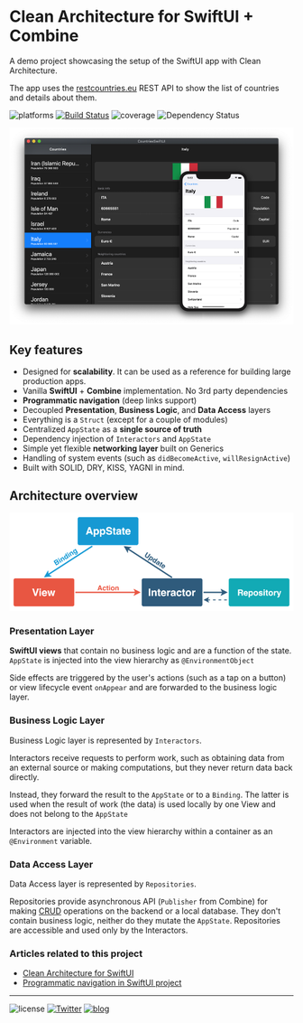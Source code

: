 # Clean Architecture for SwiftUI + Combine

A demo project showcasing the setup of the SwiftUI app with Clean Architecture.

The app uses the [restcountries.eu](restcountries.eu) REST API to show the list of countries and details about them.

![platforms](https://img.shields.io/badge/platforms-iPhone%20%7C%20iPad%20%7C%20macOS-lightgrey) [![Build Status](https://travis-ci.com/nalexn/clean-architecture-swiftui.svg?branch=master)](https://travis-ci.com/nalexn/clean-architecture-swiftui) ![coverage](https://img.shields.io/badge/coverage-97%25-brightgreen) ![Dependency Status](https://img.shields.io/badge/dependencies-none-brightgreen)

<p align="center">
  <img src="https://github.com/nalexn/blob_files/blob/master/images/countries_preview.png?raw=true" alt="Diagram"/>
</p>

## Key features
* Designed for **scalability**. It can be used as a reference for building large production apps.
* Vanilla **SwiftUI** + **Combine** implementation. No 3rd party dependencies
* **Programmatic navigation** (deep links support)
* Decoupled **Presentation**, **Business Logic**, and **Data Access** layers
* Everything is a `Struct` (except for a couple of modules)
* Centralized `AppState` as a **single source of truth**
* Dependency injection of `Interactors` and `AppState`
* Simple yet flexible **networking layer** built on Generics
* Handling of system events (such as `didBecomeActive`, `willResignActive`)
* Built with SOLID, DRY, KISS, YAGNI in mind.

## Architecture overview

<p align="center">
  <img src="https://github.com/nalexn/blob_files/blob/master/images/swiftui_arc_001.png?raw=true" alt="Diagram"/>
</p>

### Presentation Layer

**SwiftUI views** that contain no business logic and are a function of the state.
`AppState` is injected into the view hierarchy as `@EnvironmentObject`

Side effects are triggered by the user's actions (such as a tap on a button) or view lifecycle event `onAppear` and are forwarded to the business logic layer.

### Business Logic Layer

Business Logic layer is represented by `Interactors`. 

Interactors receive requests to perform work, such as obtaining data from an external source or making computations, but they never return data back directly.

Instead, they forward the result to the `AppState` or to a `Binding`. The latter is used when the result of work (the data) is used locally by one View and does not belong to the `AppState`

Interactors are injected into the view hierarchy within a container as an `@Environment` variable.

### Data Access Layer

Data Access layer is represented by `Repositories`.

Repositories provide asynchronous API (`Publisher` from Combine) for making [CRUD](https://en.wikipedia.org/wiki/Create,_read,_update_and_delete) operations on the backend or a local database. They don't contain business logic, neither do they mutate the `AppState`. Repositories are accessible and used only by the Interactors.

### Articles related to this project

* [Clean Architecture for SwiftUI](https://nalexn.github.io/clean-architecture-swiftui/)
* [Programmatic navigation in SwiftUI project](https://nalexn.github.io/swiftui-deep-linking/)

---

![license](https://img.shields.io/badge/license-mit-brightgreen) [![Twitter](https://img.shields.io/badge/twitter-nallexn-blue)](https://twitter.com/nallexn) [![blog](https://img.shields.io/badge/blog-medium-red)](https://medium.com/@nalexn)